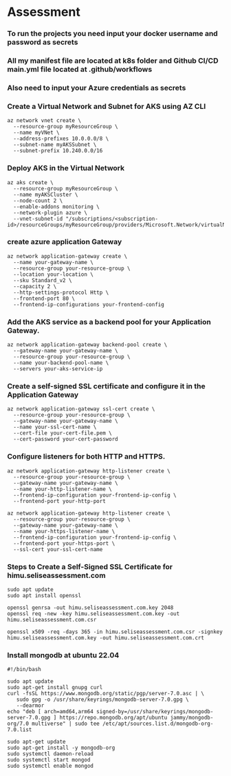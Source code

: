 # Assessment
### To run the projects you need input your docker username and password as secrets
### All my manifest file are located at k8s folder and Github CI/CD main.yml file located at .github/workflows

### Also need to input your Azure credentials as secrets
### Create a Virtual Network and Subnet for AKS  using AZ CLI
```
az network vnet create \
  --resource-group myResourceGroup \
  --name myVNet \
  --address-prefixes 10.0.0.0/8 \
  --subnet-name myAKSSubnet \
  --subnet-prefix 10.240.0.0/16

```
### Deploy AKS in the Virtual Network
```
az aks create \
  --resource-group myResourceGroup \
  --name myAKSCluster \
  --node-count 2 \
  --enable-addons monitoring \
  --network-plugin azure \
  --vnet-subnet-id "/subscriptions/<subscription-id>/resourceGroups/myResourceGroup/providers/Microsoft.Network/virtualNetworks/myVNet/subnets/myAKSSubnet"

```
### create azure application Gateway 
```
az network application-gateway create \
  --name your-gateway-name \
  --resource-group your-resource-group \
  --location your-location \
  --sku Standard_v2 \
  --capacity 2 \
  --http-settings-protocol Http \
  --frontend-port 80 \
  --frontend-ip-configurations your-frontend-config
```
### Add the AKS service as a backend pool for your Application Gateway.
```
az network application-gateway backend-pool create \
  --gateway-name your-gateway-name \
  --resource-group your-resource-group \
  --name your-backend-pool-name \
  --servers your-aks-service-ip

```
### Create a self-signed SSL certificate and configure it in the Application Gateway
```
az network application-gateway ssl-cert create \
  --resource-group your-resource-group \
  --gateway-name your-gateway-name \
  --name your-ssl-cert-name \
  --cert-file your-cert-file.pem \
  --cert-password your-cert-password

```
### Configure listeners for both HTTP and HTTPS.

```
az network application-gateway http-listener create \
  --resource-group your-resource-group \
  --gateway-name your-gateway-name \
  --name your-http-listener-name \
  --frontend-ip-configuration your-frontend-ip-config \
  --frontend-port your-http-port

az network application-gateway http-listener create \
  --resource-group your-resource-group \
  --gateway-name your-gateway-name \
  --name your-https-listener-name \
  --frontend-ip-configuration your-frontend-ip-config \
  --frontend-port your-https-port \
  --ssl-cert your-ssl-cert-name

```
### Steps to Create a Self-Signed SSL Certificate for himu.seliseassessment.com
```
sudo apt update
sudo apt install openssl

openssl genrsa -out himu.seliseassessment.com.key 2048
openssl req -new -key himu.seliseassessment.com.key -out himu.seliseassessment.com.csr

openssl x509 -req -days 365 -in himu.seliseassessment.com.csr -signkey himu.seliseassessment.com.key -out himu.seliseassessment.com.crt

```

### Install mongodb at  ubuntu 22.04 

```
#!/bin/bash

sudo apt update
sudo apt-get install gnupg curl
curl -fsSL https://www.mongodb.org/static/pgp/server-7.0.asc | \
   sudo gpg -o /usr/share/keyrings/mongodb-server-7.0.gpg \
   --dearmor
echo "deb [ arch=amd64,arm64 signed-by=/usr/share/keyrings/mongodb-server-7.0.gpg ] https://repo.mongodb.org/apt/ubuntu jammy/mongodb-org/7.0 multiverse" | sudo tee /etc/apt/sources.list.d/mongodb-org-7.0.list

sudo apt-get update
sudo apt-get install -y mongodb-org
sudo systemctl daemon-reload
sudo systemctl start mongod
sudo systemctl enable mongod

```
